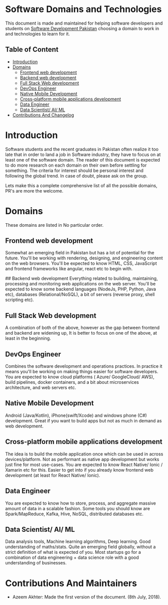 # Software Domains and Technologies
This document is made and maintained for helping software developers and students on [Software Development Pakistan](https://www.facebook.com/groups/softdevpk/) choosing a domain to work in and technologies to learn for it. 

## Table of Content
- [Introduction](#introduction)
- [Domains](#domains) 
  - [Frontend web development](#frontend)
  - [Backend web development](#backend)
  - [Full Stack Web development](#fullstack)
  - [DevOps Engineer](#devops)
  - [Native Mobile Development](#nativemobile)
  - [Cross-platform mobile applications development](#cross-platform-mobile)
  - [Data Engineer](#dataengineer)
  - [Data Scientist/ AI/ ML](#datascientist)
- [Contributions And Changelog](#contribution)

<a name="introduction" /></a>

# Introduction
Software students and the recent graduates in Pakistan often realize it too late that in order to land a job in Software industry, they have to focus on at least one of the software domain. The reader of this document is expected to do more research on each domain on their own before settling for something. The criteria for interest should be personal interest and following the global trend. In case of doubt, please ask on the group.

Lets make this a complete comprehensive list of all the possible domains, PR's are more the welcome.

<a name="domains" /></a>
# Domains
These domains are listed in No particular order.

<a name="frontend" /></a>
## Frontend web development
Somewhat an emerging field in Pakistan but has a lot of potential for the future. You'll be working with rendering, designing, and engineering content on the web browsers. You'll be expected to know HTML, CSS, JavaScript and frontend frameworks like angular, react etc to begin with.

<a name="backend" />
## Backend web development
Everything related to building, maintaining, processing and monitoring web applications on the web server. You'll be expected to know some backend languages (NodeJs, PHP, Python, Java etc), databases (Relational/NoSQL), a bit of servers (reverse proxy, shell scripting etc).

<a name="fullstack" /></a>
## Full Stack Web development
A combination of both of the above, however as the gap between frontend and backend are widening up, It is better to focus on one of the above, at least in the beginning.


<a name="devops" /></a>
## DevOps Engineer 
Combines the software development and operations practices. In practice it means you'll be working on making things easier for software developers. You are expected to know cloud platforms ( Azure/ GoogleCloud/ AWS), build pipelines, docker containers, and a bit about microservices architecture, and web servers etc.

<a name="nativemobile" /></a>
## Native Mobile Development
Android (Java/Kotlin), iPhone(swift/Xcode) and windows phone (C#) development. Great if you want to build apps but not as much in demand as web development.


<a name="cross-platform-mobile" /></a>
## Cross-platform mobile applications development
The idea is to build the mobile application once which can be used in across devices/platform. Not as performant as native app development but works just fine for most use-cases. You are expected to know React Native/ Ionic / Xamarin etc for this. Easier to get into if you already know frontend web development (at least for React Native/ Ionic).


<a name="dataengineer" /></a>
## Data Engineer
You are expected to know how to store, process, and aggregate massive amount of data in a scalable fashion. Some tools you should know are Spark/MapReduce, Kafka, Hive, NoSQL, distributed databases etc.


<a name="datascientist" /></a>
## Data Scientist/ AI/ ML
Data analysis tools, Machine learning algorithms, Deep learning. Good understanding of maths/stats. Quite an emerging field globally, without a strict definition of what is expected of you. Most startups go for a combination of data engineering + data science role with a good understanding of businesses.


<a name="contribution" /></a>
# Contributions And Maintainers
- Azeem Akhter: Made the first version of the document. (8th July, 2018).
